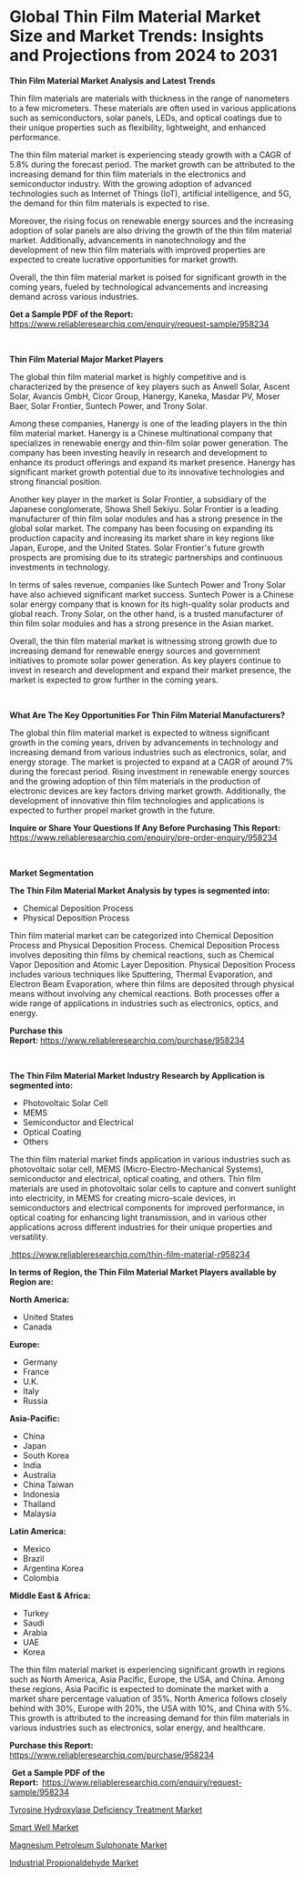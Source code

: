 <p><h1>Global Thin Film Material Market Size and Market Trends: Insights and Projections from 2024 to 2031</h1></p><p><strong>Thin Film Material Market Analysis and Latest Trends</strong></p>
<p><p>Thin film materials are materials with thickness in the range of nanometers to a few micrometers. These materials are often used in various applications such as semiconductors, solar panels, LEDs, and optical coatings due to their unique properties such as flexibility, lightweight, and enhanced performance.</p><p>The thin film material market is experiencing steady growth with a CAGR of 5.8% during the forecast period. The market growth can be attributed to the increasing demand for thin film materials in the electronics and semiconductor industry. With the growing adoption of advanced technologies such as Internet of Things (IoT), artificial intelligence, and 5G, the demand for thin film materials is expected to rise.</p><p>Moreover, the rising focus on renewable energy sources and the increasing adoption of solar panels are also driving the growth of the thin film material market. Additionally, advancements in nanotechnology and the development of new thin film materials with improved properties are expected to create lucrative opportunities for market growth.</p><p>Overall, the thin film material market is poised for significant growth in the coming years, fueled by technological advancements and increasing demand across various industries.</p></p>
<p><strong>Get a Sample PDF of the Report:&nbsp;</strong> <a href="https://www.reliableresearchiq.com/enquiry/request-sample/958234">https://www.reliableresearchiq.com/enquiry/request-sample/958234</a></p>
<p>&nbsp;</p>
<p><strong>Thin Film Material Major Market Players</strong></p>
<p><p>The global thin film material market is highly competitive and is characterized by the presence of key players such as Anwell Solar, Ascent Solar, Avancis GmbH, Cicor Group, Hanergy, Kaneka, Masdar PV, Moser Baer, Solar Frontier, Suntech Power, and Trony Solar.</p><p>Among these companies, Hanergy is one of the leading players in the thin film material market. Hanergy is a Chinese multinational company that specializes in renewable energy and thin-film solar power generation. The company has been investing heavily in research and development to enhance its product offerings and expand its market presence. Hanergy has significant market growth potential due to its innovative technologies and strong financial position.</p><p>Another key player in the market is Solar Frontier, a subsidiary of the Japanese conglomerate, Showa Shell Sekiyu. Solar Frontier is a leading manufacturer of thin film solar modules and has a strong presence in the global solar market. The company has been focusing on expanding its production capacity and increasing its market share in key regions like Japan, Europe, and the United States. Solar Frontier's future growth prospects are promising due to its strategic partnerships and continuous investments in technology.</p><p>In terms of sales revenue, companies like Suntech Power and Trony Solar have also achieved significant market success. Suntech Power is a Chinese solar energy company that is known for its high-quality solar products and global reach. Trony Solar, on the other hand, is a trusted manufacturer of thin film solar modules and has a strong presence in the Asian market.</p><p>Overall, the thin film material market is witnessing strong growth due to increasing demand for renewable energy sources and government initiatives to promote solar power generation. As key players continue to invest in research and development and expand their market presence, the market is expected to grow further in the coming years.</p></p>
<p>&nbsp;</p>
<p><strong>What Are The Key Opportunities For Thin Film Material Manufacturers?</strong></p>
<p><p>The global thin film material market is expected to witness significant growth in the coming years, driven by advancements in technology and increasing demand from various industries such as electronics, solar, and energy storage. The market is projected to expand at a CAGR of around 7% during the forecast period. Rising investment in renewable energy sources and the growing adoption of thin film materials in the production of electronic devices are key factors driving market growth. Additionally, the development of innovative thin film technologies and applications is expected to further propel market growth in the future.</p></p>
<p><strong>Inquire or Share Your Questions If Any Before Purchasing This Report:</strong> <a href="https://www.reliableresearchiq.com/enquiry/pre-order-enquiry/958234">https://www.reliableresearchiq.com/enquiry/pre-order-enquiry/958234</a></p>
<p>&nbsp;</p>
<p><strong>Market Segmentation</strong></p>
<p><strong>The Thin Film Material Market Analysis by types is segmented into:</strong></p>
<p><ul><li>Chemical Deposition Process</li><li>Physical Deposition Process</li></ul></p>
<p><p>Thin film material market can be categorized into Chemical Deposition Process and Physical Deposition Process. Chemical Deposition Process involves depositing thin films by chemical reactions, such as Chemical Vapor Deposition and Atomic Layer Deposition. Physical Deposition Process includes various techniques like Sputtering, Thermal Evaporation, and Electron Beam Evaporation, where thin films are deposited through physical means without involving any chemical reactions. Both processes offer a wide range of applications in industries such as electronics, optics, and energy.</p></p>
<p><strong>Purchase this Report:&nbsp;</strong><a href="https://www.reliableresearchiq.com/purchase/958234">https://www.reliableresearchiq.com/purchase/958234</a></p>
<p>&nbsp;</p>
<p><strong>The Thin Film Material Market Industry Research by Application is segmented into:</strong></p>
<p><ul><li>Photovoltaic Solar Cell</li><li>MEMS</li><li>Semiconductor and Electrical</li><li>Optical Coating</li><li>Others</li></ul></p>
<p><p>The thin film material market finds application in various industries such as photovoltaic solar cell, MEMS (Micro-Electro-Mechanical Systems), semiconductor and electrical, optical coating, and others. Thin film materials are used in photovoltaic solar cells to capture and convert sunlight into electricity, in MEMS for creating micro-scale devices, in semiconductors and electrical components for improved performance, in optical coating for enhancing light transmission, and in various other applications across different industries for their unique properties and versatility.</p></p>
<p><a href="https://www.reliableresearchiq.com/thin-film-material-r958234">&nbsp;https://www.reliableresearchiq.com/thin-film-material-r958234</a></p>
<p><strong>In terms of Region, the Thin Film Material Market Players available by Region are:</strong></p>
<p>
    <p> <strong> North America: </strong>
        <ul>
            <li>United States</li>
            <li>Canada</li>
        </ul>
        </p> 
    <p> <strong> Europe: </strong>
        <ul>
            <li>Germany</li>
            <li>France</li>
            <li>U.K.</li>
            <li>Italy</li>
            <li>Russia</li>
        </ul>
        </p> 
    <p> <strong> Asia-Pacific: </strong>
        <ul>
            <li>China</li>
            <li>Japan</li>
            <li>South Korea</li>
            <li>India</li>
            <li>Australia</li>
            <li>China Taiwan</li>
            <li>Indonesia</li>
            <li>Thailand</li>
            <li>Malaysia</li>
        </ul>
        </p> 
    <p> <strong> Latin America: </strong>
        <ul>
            <li>Mexico</li>
            <li>Brazil</li>
            <li>Argentina Korea</li>
            <li>Colombia</li>
        </ul>
        </p> 
    <p> <strong> Middle East & Africa: </strong>
        <ul>
            <li>Turkey</li>
            <li>Saudi</li>
            <li>Arabia</li>
            <li>UAE</li>
            <li>Korea</li>
        </ul>
    </p>
    </p>
<p><p>The thin film material market is experiencing significant growth in regions such as North America, Asia Pacific, Europe, the USA, and China. Among these regions, Asia Pacific is expected to dominate the market with a market share percentage valuation of 35%. North America follows closely behind with 30%, Europe with 20%, the USA with 10%, and China with 5%. This growth is attributed to the increasing demand for thin film materials in various industries such as electronics, solar energy, and healthcare.</p></p>
<p><strong>Purchase this Report: </strong><a href="https://www.reliableresearchiq.com/purchase/958234">https://www.reliableresearchiq.com/purchase/958234</a></p>
<p>&nbsp;<strong>Get a Sample PDF of the Report:&nbsp;&nbsp;</strong><a href="https://www.reliableresearchiq.com/enquiry/request-sample/958234">https://www.reliableresearchiq.com/enquiry/request-sample/958234</a></p>
<p><strong></strong></p>
<p><p><a href="https://www.linkedin.com/pulse/global-tyrosine-hydroxylase-deficiency-treatment-market-opportunities-66v2e">Tyrosine Hydroxylase Deficiency Treatment Market</a></p><p><a href="https://www.linkedin.com/pulse/smart-well-market-global-regional-analysis-focus-region-pyb9e">Smart Well Market</a></p><p><a href="https://github.com/ayamsauke86/Market-Research-Report-List-1/blob/main/magnesium-petroleum-sulphonate-market.md">Magnesium Petroleum Sulphonate Market</a></p><p><a href="https://github.com/lnamivez37/Market-Research-Report-List-1/blob/main/industrial-propionaldehyde-market.md">Industrial Propionaldehyde Market</a></p></p>